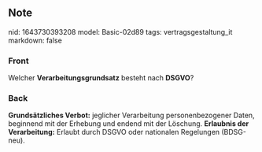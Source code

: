 ## Note
nid: 1643730393208
model: Basic-02d89
tags: vertragsgestaltung_it
markdown: false

### Front
Welcher <b>Verarbeitungsgrundsatz</b> besteht nach <b>DSGVO</b>?

### Back
<b>Grundsätzliches Verbot:</b> jeglicher Verarbeitung
personenbezogener Daten, beginnend mit der Erhebung und endend mit
der Löschung. <b>Erlaubnis der Verarbeitung:</b> Erlaubt durch
DSGVO oder nationalen Regelungen (BDSG-neu).
